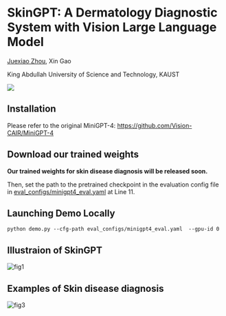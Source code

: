# SkinGPT: A Dermatology Diagnostic System with Vision Large Language Model

[Juexiao Zhou](https://www.joshuachou.ink/), Xin Gao

King Abdullah University of Science and Technology, KAUST

<a href='SkinGPT_v1.pdf'><img src='https://img.shields.io/badge/Paper-PDF-red'></a>



## Installation

Please refer to the original MiniGPT-4: https://github.com/Vision-CAIR/MiniGPT-4



## Download our trained weights

**Our trained weights for skin disease diagnosis will be released soon.**

Then, set the path to the pretrained checkpoint in the evaluation config file in [eval_configs/minigpt4_eval.yaml](https://github.com/Vision-CAIR/MiniGPT-4/blob/main/eval_configs/minigpt4_eval.yaml#L10) at Line 11.



## Launching Demo Locally

```
python demo.py --cfg-path eval_configs/minigpt4_eval.yaml  --gpu-id 0
```



## Illustraion of SkinGPT

![fig1](https://cdn.jsdelivr.net/gh/JoshuaChou2018/oss@main/uPic/fig1.C3gk9r.png)

## Examples of Skin disease diagnosis

![fig3](https://cdn.jsdelivr.net/gh/JoshuaChou2018/oss@main/uPic/fig3.PRlcFl.png)

